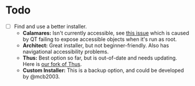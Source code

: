 # Todo

* [ ] Find and use a better installer.
    * **Calamares:** Isn't currently accessible, see [this issue](https://github.com/calamares/calamares/issues/1294) which is caused by QT failing to expose accessible objects when it's run as root.
    * **Architect:** Great installer, but not beginner-friendly. Also has navigational accessibility problems.
    * **Thus:** Best option so far, but is out-of-date and needs updating. Here is [our fork of Thus](https://github.com/stas-prze/thus).
    * **Custom Installer:** This is a backup option, and could be developed by @mcb2003.
